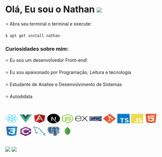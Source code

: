 # Olá, Eu sou o Nathan <img src="https://media2.giphy.com/media/bcKmIWkUMCjVm/giphy.gif?cid=ecf05e47aum94mscvqsztewng1sxl3gzugdcp4ffigp22nle&rid=giphy.gif&ct=g" width="30px">

:star: Abra seu terminal o terminal e execute:

```bash
$ apt get install nathan
```

### Curiosidades sobre mim:

:star: Eu sou um desenvolvedor Front-end!

:star: Eu sou apaixonado por Programação, Leitura e tecnologia

:star: Estudante de Analise e Desenvolvimento de Sistemas

:star: Autodidata

#####

<div style="display: inline_block"><br>
  <img align="center" style="margin-bottom: 10px" alt="Nathan-React" height="30" width="40" src="https://raw.githubusercontent.com/devicons/devicon/master/icons/react/react-original.svg">
  <img align="center" style="margin-bottom: 10px" alt="Nathan-Vue" height="30" width="40" src="https://raw.githubusercontent.com/devicons/devicon/master/icons/vuejs/vuejs-original.svg">
  <img align="center" style="margin-bottom: 10px" alt="Nathan-Ang" height="30" width="40" src="https://raw.githubusercontent.com/devicons/devicon/master/icons/angularjs/angularjs-original.svg">
  <img align="center" style="margin-bottom: 10px" alt="Nathan-nextjs" height="30" width="40" src="https://raw.githubusercontent.com/devicons/devicon/master/icons/nextjs/nextjs-original.svg">
  <img align="center" style="margin-bottom: 10px" alt="Nathan-node" height="30" width="40" src="https://raw.githubusercontent.com/devicons/devicon/master/icons/nodejs/nodejs-original.svg">
  <img align="center" style="margin-bottom: 10px" alt="Nathan-express" height="30" width="40" src="https://raw.githubusercontent.com/devicons/devicon/master/icons/express/express-original.svg">
  <img align="center" style="margin-bottom: 10px" alt="Nathan-php" height="30" width="40" src="https://raw.githubusercontent.com/devicons/devicon/master/icons/php/php-original.svg">
  <img align="center" style="margin-bottom: 10px" alt="Nathan-git" height="30" width="40" src="https://raw.githubusercontent.com/devicons/devicon/master/icons/git/git-original.svg">
  <img align="center" style="margin-bottom: 10px" alt="Nathan-Ts" height="30" width="40" src="https://raw.githubusercontent.com/devicons/devicon/master/icons/typescript/typescript-plain.svg">
  <img align="center" style="margin-bottom: 10px" alt="Nathan-Js" height="30" width="40" src="https://raw.githubusercontent.com/devicons/devicon/master/icons/javascript/javascript-plain.svg">
  <img align="center" style="margin-bottom: 10px" alt="Nathan-HTML" height="30" width="40" src="https://raw.githubusercontent.com/devicons/devicon/master/icons/html5/html5-original.svg">
  <img align="center" style="margin-bottom: 10px" alt="Nathan-CSS" height="30" width="40" src="https://raw.githubusercontent.com/devicons/devicon/master/icons/css3/css3-original.svg">
  <img align="center" style="margin-bottom: 10px" alt="Nathan-Csharp" height="30" width="40" src="https://raw.githubusercontent.com/devicons/devicon/master/icons/csharp/csharp-original.svg">
  <img align="center" style="margin-bottom: 10px" alt="Nathan-MySQL" height="30" width="40" src="https://raw.githubusercontent.com/devicons/devicon/master/icons/mysql/mysql-original.svg">
  <img align="center" style="margin-bottom: 10px" alt="Nathan-PGSQL" height="30" width="40" src="https://raw.githubusercontent.com/devicons/devicon/master/icons/postgresql/postgresql-original.svg">
  <img align="center" style="margin-bottom: 10px" alt="Nathan-mongo" height="30" width="40" src="https://raw.githubusercontent.com/devicons/devicon/master/icons/mongodb/mongodb-original.svg">
</div>

###

<div>
  <a href="https://www.linkedin.com/in/nathan-caetano-303a921a6/" target="_blank">
    <img src="https://img.shields.io/badge/-LinkedIn-%230077B5?style=for-the-badge&logo=linkedin&logoColor=white" target="_blank"></a>
  <a href = "mailto: nathancaetano599@gmail.com"><img src="https://img.shields.io/badge/-Gmail-%23EA4335?style=for-the-badge&logo=gmail&logoColor=white" target="_blank"></a>
  
</div>
